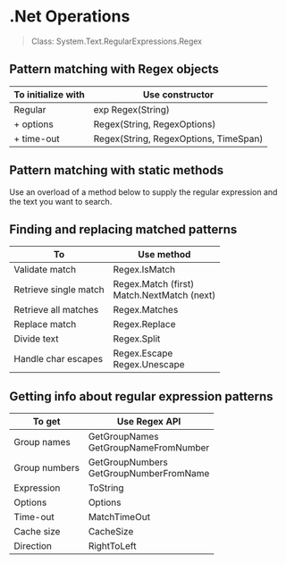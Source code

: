 <h1> .Net Operations </h1>



> Class: System.Text.RegularExpressions.Regex 

## Pattern matching with Regex objects

| To initialize with | Use constructor                       |
| ------------------ | ------------------------------------- |
| Regular            | exp Regex(String)                     |
| + options          | Regex(String, RegexOptions)           |
| + time-out         | Regex(String, RegexOptions, TimeSpan) |


## Pattern matching with static methods 

Use an overload of a method below to supply the 
regular expression and the text you want to search.


## Finding and replacing matched patterns

| To                    | Use method                                       |
| --------------------- | ------------------------------------------------ |
| Validate match        | Regex.IsMatch                                    |
| Retrieve single match | Regex.Match (first)  <br> Match.NextMatch (next) |
| Retrieve all matches  | Regex.Matches                                    |
| Replace match         | Regex.Replace                                    |
| Divide text           | Regex.Split                                      |
| Handle char escapes   | Regex.Escape <br> Regex.Unescape                 |


## Getting info about regular expression patterns

| To get        | Use Regex API                               |
| ------------- | ------------------------------------------- |
| Group names   | GetGroupNames <br> GetGroupNameFromNumber   |
| Group numbers | GetGroupNumbers <br> GetGroupNumberFromName |
| Expression    | ToString                                    |
| Options       | Options                                     |
| Time-out      | MatchTimeOut                                |
| Cache size    | CacheSize                                   |
| Direction     | RightToLeft                                 |